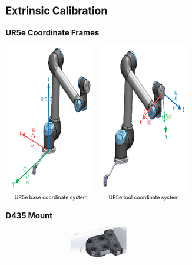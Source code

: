 # Extrinsic Calibration
## UR5e Coordinate Frames
<p align="center">
  <div style="display: flex; justify-content: center; align-items: center;">
    <figure style="margin: 0 10px; text-align: center;">
      <img style="height: 400px; width: auto;" alt="Object near camera" src="images/ur5_base_coordinate_system.jpg">
      <figcaption style="margin-top: 5px;">UR5e base coordinate system</figcaption>
    </figure>
    <figure style="margin: 0 10px; text-align: center;">
      <img style="height: 400px; width: auto;" alt="Object further from camera" src="images/ur5_tool_coordinate_system.jpg">
      <figcaption style="margin-top: 5px;">UR5e tool coordinate system</figcaption>
    </figure>
  </div>
</p>

## D435 Mount
<p align="center">
    <img style="width: 30%;" alt="Object near camera" src="images/d435_mount.png">
</p>